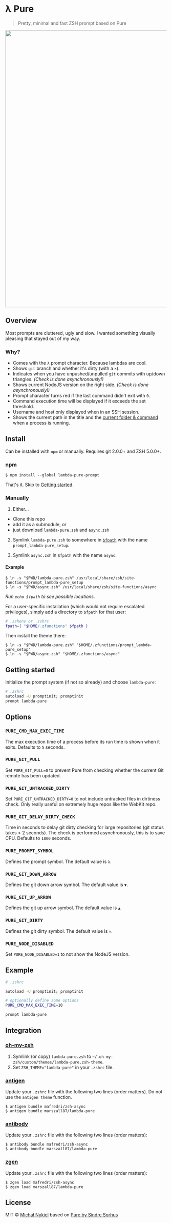 # λ Pure

> Pretty, minimal and fast ZSH prompt based on Pure

<img src="screenshot.png" width="864">


## Overview

Most prompts are cluttered, ugly and slow. I wanted something visually pleasing that stayed out of my way.

### Why?

- Comes with the `λ` prompt character. Because lambdas are cool.
- Shows `git` branch and whether it's dirty (with a `×`).
- Indicates when you have unpushed/unpulled `git` commits with up/down triangles. *(Check is done asynchronously!)*
- Shows current NodeJS version on the right side. *(Check is done asynchronously!)*
- Prompt character turns red if the last command didn't exit with `0`.
- Command execution time will be displayed if it exceeds the set threshold.
- Username and host only displayed when in an SSH session.
- Shows the current path in the title and the [current folder & command](screenshot-title-cmd.png) when a process is running.

## Install

Can be installed with `npm` or manually. Requires git 2.0.0+ and ZSH 5.0.0+.

### npm

```console
$ npm install --global lambda-pure-prompt
```

That's it. Skip to [Getting started](#getting-started).

### Manually

1. Either…
  - Clone this repo
  - add it as a submodule, or
  - just download `lambda-pure.zsh` and `async.zsh`

2. Symlink `lambda-pure.zsh` to somewhere in [`$fpath`](https://www.refining-linux.org/archives/46-ZSH-Gem-12-Autoloading-functions.html) with the name `prompt_lambda-pure_setup`.

3. Symlink `async.zsh` in `$fpath` with the name `async`.

#### Example

```console
$ ln -s "$PWD/lambda-pure.zsh" /usr/local/share/zsh/site-functions/prompt_lambda-pure_setup
$ ln -s "$PWD/async.zsh" /usr/local/share/zsh/site-functions/async
```
*Run `echo $fpath` to see possible locations.*

For a user-specific installation (which would not require escalated privileges), simply add a directory to `$fpath` for that user:

```sh
# .zshenv or .zshrc
fpath=( "$HOME/.zfunctions" $fpath )
```

Then install the theme there:

```console
$ ln -s "$PWD/lambda-pure.zsh" "$HOME/.zfunctions/prompt_lambda-pure_setup"
$ ln -s "$PWD/async.zsh" "$HOME/.zfunctions/async"
```


## Getting started

Initialize the prompt system (if not so already) and choose `lambda-pure`:

```sh
# .zshrc
autoload -U promptinit; promptinit
prompt lambda-pure
```


## Options

### `PURE_CMD_MAX_EXEC_TIME`

The max execution time of a process before its run time is shown when it exits. Defaults to `5` seconds.

### `PURE_GIT_PULL`

Set `PURE_GIT_PULL=0` to prevent Pure from checking whether the current Git remote has been updated.

### `PURE_GIT_UNTRACKED_DIRTY`

Set `PURE_GIT_UNTRACKED_DIRTY=0` to not include untracked files in dirtiness check. Only really useful on extremely huge repos like the WebKit repo.

### `PURE_GIT_DELAY_DIRTY_CHECK`

Time in seconds to delay git dirty checking for large repositories (git status takes > 2 seconds). The check is performed asynchronously, this is to save CPU. Defaults to `1800` seconds.

### `PURE_PROMPT_SYMBOL`

Defines the prompt symbol. The default value is `λ`.

### `PURE_GIT_DOWN_ARROW`

Defines the git down arrow symbol. The default value is `▼`.

### `PURE_GIT_UP_ARROW`

Defines the git up arrow symbol. The default value is `▲`.

### `PURE_GIT_DIRTY`

Defines the git dirty symbol. The default value is `×`.

### `PURE_NODE_DISABLED`

Set `PURE_NODE_DISABLED=1` to not show the NodeJS version.

## Example

```sh
# .zshrc

autoload -U promptinit; promptinit

# optionally define some options
PURE_CMD_MAX_EXEC_TIME=10

prompt lambda-pure
```

## Integration

### [oh-my-zsh](https://github.com/robbyrussell/oh-my-zsh)

1. Symlink (or copy) `lambda-pure.zsh` to `~/.oh-my-zsh/custom/themes/lambda-pure.zsh-theme`.
2. Set `ZSH_THEME="lambda-pure"` in your `.zshrc` file.

### [antigen](https://github.com/zsh-users/antigen)

Update your `.zshrc` file with the following two lines (order matters). Do not use the `antigen theme` function.

```console
$ antigen bundle mafredri/zsh-async
$ antigen bundle marszall87/lambda-pure
```

### [antibody](https://github.com/getantibody/antibody)

Update your `.zshrc` file with the following two lines (order matters):

```console
$ antibody bundle mafredri/zsh-async
$ antibody bundle marszall87/lambda-pure
```

### [zgen](https://github.com/tarjoilija/zgen)

Update your `.zshrc` file with the following two lines (order matters):

```console
$ zgen load mafredri/zsh-async
$ zgen load marszall87/lambda-pure
```

## License

MIT © [Michał Nykiel](https://github.com/marszall87)
based on [Pure by Sindre Sorhus](https://github.com/sindresorhus/pure)
